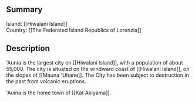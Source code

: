 ## Summary

Island: [[Hiwalani Island]]  
Country: [[The Federated Island Republics of Lorenzia]]  
## Description

'Aunia is the largest city on [[Hiwalani Island]], with a population of about 55,000. The city is situated on the windward coast of [[Hiwalani Island]], on the slopes of [[Mauna 'Uhane]]. The City has been subject to destruction in the past from volcanic eruptions.

'Auina is the home town of [[Kat Akiyama]].
